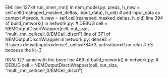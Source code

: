 EM:
line 127 of run_inner_rnn() in nem_model.py: 
        preds, h_new = self.cell((reshaped_masked_deltas, input_data), h_old) # add input_data as context
        # preds, h_new = self.cell(reshaped_masked_deltas, h_old)
line 394 of build_network()  in  network.py:
        # DEBUG
        cell = NEMOutputDiscriWrapper(cell, out_size, "multi_rnn_cell/cell_0/EMCell_discri")
line of 371 of NEMOutputDiscriWrapper  in network.py:
        dense2 = tf.layers.dense(inputs=dense1, units=784*3, activation=tf.nn.relu)   # *3 because the k:=3

RNN:
127 same with the bove 
line 469 of build_network()  in  network.py:
        # DEBUG
        cell = NEMOutputDiscriWrapper(cell, out_size, "multi_rnn_cell/cell_0/EMCell_discri")
